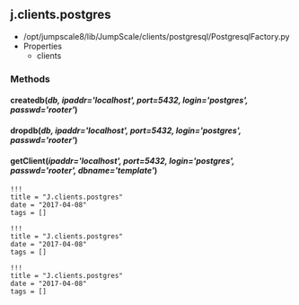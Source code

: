 <!-- toc -->
## j.clients.postgres

- /opt/jumpscale8/lib/JumpScale/clients/postgresql/PostgresqlFactory.py
- Properties
    - clients

### Methods

    

#### createdb(*db, ipaddr='localhost', port=5432, login='postgres', passwd='rooter'*) 

#### dropdb(*db, ipaddr='localhost', port=5432, login='postgres', passwd='rooter'*) 

#### getClient(*ipaddr='localhost', port=5432, login='postgres', passwd='rooter', dbname='template'*) 


```
!!!
title = "J.clients.postgres"
date = "2017-04-08"
tags = []
```

```
!!!
title = "J.clients.postgres"
date = "2017-04-08"
tags = []
```

```
!!!
title = "J.clients.postgres"
date = "2017-04-08"
tags = []
```
